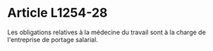 # Article L1254-28

<p align="left">
  Les obligations relatives à la médecine du travail sont à la charge de l'entreprise de portage salarial.
</p>